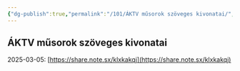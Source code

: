 ```yaml
---
{"dg-publish":true,"permalink":"/101/ÁKTV műsorok szöveges kivonatai/","title":"Letöltések","created":"2025-03-05T15:52","updated":"2025-03-05T15:53"}
---
```



## ÁKTV műsorok szöveges kivonatai

2025-03-05: [https://share.note.sx/klxkakqj](https://share.note.sx/klxkakqj)
